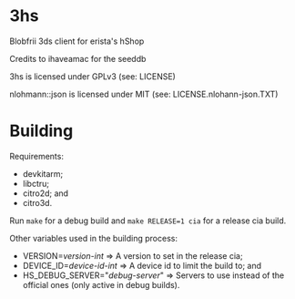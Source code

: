 # 3hs

Blobfrii 3ds client for erista's hShop

Credits to ihaveamac for the seeddb

3hs is licensed under GPLv3 (see: LICENSE)

nlohmann::json is licensed under MIT (see: LICENSE.nlohann-json.TXT)

# Building

Requirements:
- devkitarm;
- libctru;
- citro2d; and
- citro3d.

Run `make` for a debug build and `make RELEASE=1 cia` for a release cia build.

Other variables used in the building process:
- VERSION=_version-int_ => A version to set in the release cia;
- DEVICE\_ID=_device-id-int_ => A device id to limit the build to; and
- HS\_DEBUG\_SERVER="_debug-server_" => Servers to use instead of the official ones (only active in debug builds).

